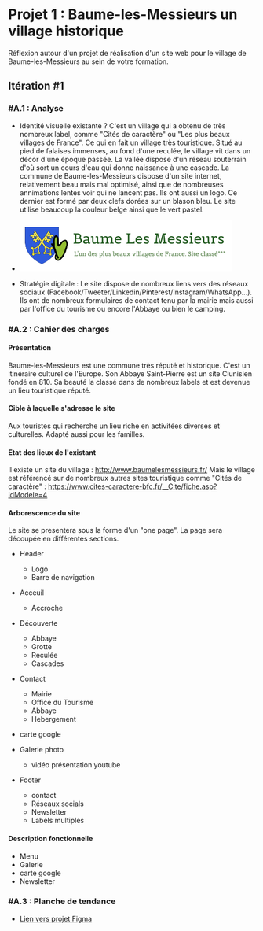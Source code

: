 # Projet 1 : Baume-les-Messieurs un village historique
Réflexion autour d'un projet de réalisation d'un site web pour le village de Baume-les-Messieurs au sein de votre formation.

## Itération #1
### #A.1 : Analyse
* Identité visuelle existante ? C'est un village qui a obtenu de très nombreux label, comme "Cités de caractère" ou "Les plus beaux villages de France". Ce qui en fait un village très touristique. Situé au pied de falaises immenses, au fond d'une reculée, le village vit dans un décor d'une époque passée. La vallée dispose d'un réseau souterrain d'où sort un cours d'eau qui donne naissance à une cascade. 
La commune de Baume-les-Messieurs dispose d'un site internet, relativement beau mais mal optimisé, ainsi que de nombreuses annimations lentes voir qui ne lancent pas. Ils ont aussi un logo. Ce dernier est formé par deux clefs dorées sur un blason bleu. Le site utilise beaucoup la couleur belge ainsi que le vert pastel.
* ![](images/logo.png)

* Stratégie digitale : Le site dispose de nombreux liens vers des réseaux sociaux (Facebook/Tweeter/Linkedin/Pinterest/Instagram/WhatsApp...). Ils ont de nombreux formulaires de contact tenu par la mairie mais aussi par l'office du tourisme ou encore l'Abbaye ou bien le camping. 

### #A.2 : Cahier des charges
#### Présentation
Baume-les-Messieurs est une commune très réputé et historique. C'est un itinéraire culturel de l'Europe. Son Abbaye Saint-Pierre est un site Clunisien fondé en 810. Sa beauté la classé dans de nombreux labels et est devenue un lieu touristique réputé. 

#### Cible à laquelle s'adresse le site
Aux touristes qui recherche un lieu riche en activitées diverses et culturelles. Adapté aussi pour les familles.

#### Etat des lieux de l'existant
Il existe un site du village : http://www.baumelesmessieurs.fr/ 
Mais le village est référencé sur de nombreux autres sites touristique comme "Cités de caractère" : https://www.cites-caractere-bfc.fr/__Cite/fiche.asp?idModele=4 

#### Arborescence du site 
Le site se presentera sous la forme d'un "one page". La page sera découpée en différentes sections. 

* Header
    * Logo 
    * Barre de navigation
    
* Acceuil
    * Accroche

* Découverte 
    * Abbaye
    * Grotte
    * Reculée
    * Cascades

* Contact
    * Mairie
    * Office du Tourisme
    * Abbaye
    * Hebergement

* carte google

* Galerie photo
    * vidéo présentation youtube

* Footer
    * contact
    * Réseaux socials
    * Newsletter
    * Labels multiples

#### Description fonctionnelle
* Menu
* Galerie
* carte google
* Newsletter

### #A.3 : Planche de tendance
* [Lien vers projet Figma](https://www.figma.com/file/uSjQ9llIUAWKMkpAnaQBoK/Baume-les-Messieurs?node-id=0%3A1)

